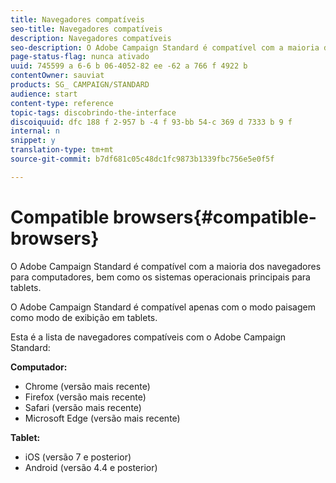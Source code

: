 ```yaml
---
title: Navegadores compatíveis
seo-title: Navegadores compatíveis
description: Navegadores compatíveis
seo-description: O Adobe Campaign Standard é compatível com a maioria dos navegadores e sistemas operacionais principais. Descubra a lista completa.
page-status-flag: nunca ativado
uuid: 745599 a 6-6 b 06-4052-82 ee -62 a 766 f 4922 b
contentOwner: sauviat
products: SG_ CAMPAIGN/STANDARD
audience: start
content-type: reference
topic-tags: discobrindo-the-interface
discoiquuid: dfc 188 f 2-957 b -4 f 93-bb 54-c 369 d 7333 b 9 f
internal: n
snippet: y
translation-type: tm+mt
source-git-commit: b7df681c05c48dc1fc9873b1339fbc756e5e0f5f

---
```



# Compatible browsers{#compatible-browsers}

O Adobe Campaign Standard é compatível com a maioria dos navegadores para computadores, bem como os sistemas operacionais principais para tablets.

O Adobe Campaign Standard é compatível apenas com o modo paisagem como modo de exibição em tablets.

Esta é a lista de navegadores compatíveis com o Adobe Campaign Standard:

**Computador:**

* Chrome (versão mais recente)
* Firefox (versão mais recente)
* Safari (versão mais recente)
* Microsoft Edge (versão mais recente)

**Tablet:**

* iOS (versão 7 e posterior)
* Android (versão 4.4 e posterior)

